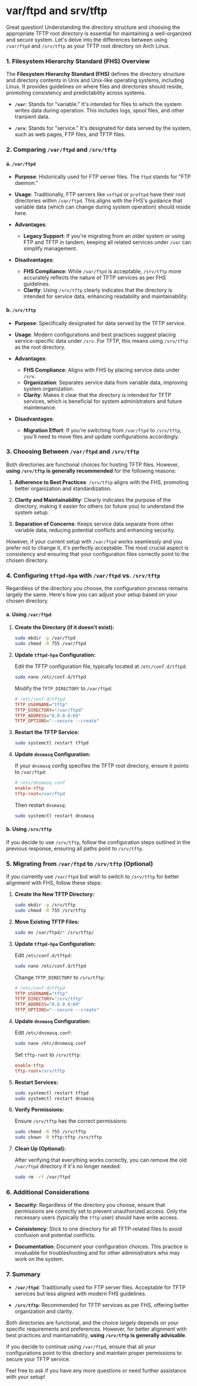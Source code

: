 # **var/ftpd and srv/tftp**

Great question! Understanding the directory structure and choosing the appropriate TFTP root directory is essential for maintaining a well-organized and secure system. Let's delve into the differences between using `/var/ftpd` and `/srv/tftp` as your TFTP root directory on Arch Linux.

### **1. Filesystem Hierarchy Standard (FHS) Overview**

The **Filesystem Hierarchy Standard (FHS)** defines the directory structure and directory contents in Unix and Unix-like operating systems, including Linux. It provides guidelines on where files and directories should reside, promoting consistency and predictability across systems.

- **`/var`**: Stands for "variable." It's intended for files to which the system writes data during operation. This includes logs, spool files, and other transient data.
  
- **`/srv`**: Stands for "service." It's designated for data served by the system, such as web pages, FTP files, and TFTP files.

### **2. Comparing `/var/ftpd` and `/srv/tftp`**

#### **a. `/var/ftpd`**

- **Purpose**: Historically used for FTP server files. The `ftpd` stands for "FTP daemon."
  
- **Usage**: Traditionally, FTP servers like `vsftpd` or `proftpd` have their root directories within `/var/ftpd`. This aligns with the FHS's guidance that variable data (which can change during system operation) should reside here.

- **Advantages**:
  - **Legacy Support**: If you're migrating from an older system or using FTP and TFTP in tandem, keeping all related services under `/var` can simplify management.
  
- **Disadvantages**:
  - **FHS Compliance**: While `/var/ftpd` is acceptable, `/srv/tftp` more accurately reflects the nature of TFTP services as per FHS guidelines.
  - **Clarity**: Using `/srv/tftp` clearly indicates that the directory is intended for service data, enhancing readability and maintainability.

#### **b. `/srv/tftp`**

- **Purpose**: Specifically designated for data served by the TFTP service.
  
- **Usage**: Modern configurations and best practices suggest placing service-specific data under `/srv`. For TFTP, this means using `/srv/tftp` as the root directory.

- **Advantages**:
  - **FHS Compliance**: Aligns with FHS by placing service data under `/srv`.
  - **Organization**: Separates service data from variable data, improving system organization.
  - **Clarity**: Makes it clear that the directory is intended for TFTP services, which is beneficial for system administrators and future maintenance.

- **Disadvantages**:
  - **Migration Effort**: If you're switching from `/var/ftpd` to `/srv/tftp`, you'll need to move files and update configurations accordingly.

### **3. Choosing Between `/var/ftpd` and `/srv/tftp`**

Both directories are functional choices for hosting TFTP files. However, **using `/srv/tftp` is generally recommended** for the following reasons:

1. **Adherence to Best Practices**: `/srv/tftp` aligns with the FHS, promoting better organization and standardization.

2. **Clarity and Maintainability**: Clearly indicates the purpose of the directory, making it easier for others (or future you) to understand the system setup.

3. **Separation of Concerns**: Keeps service data separate from other variable data, reducing potential conflicts and enhancing security.

However, if your current setup with `/var/ftpd` works seamlessly and you prefer not to change it, it's perfectly acceptable. The most crucial aspect is consistency and ensuring that your configuration files correctly point to the chosen directory.

### **4. Configuring `tftpd-hpa` with `/var/ftpd` vs. `/srv/tftp`**

Regardless of the directory you choose, the configuration process remains largely the same. Here's how you can adjust your setup based on your chosen directory.

#### **a. Using `/var/ftpd`**

1. **Create the Directory (if it doesn't exist):**

   ```bash
   sudo mkdir -p /var/ftpd
   sudo chmod -R 755 /var/ftpd
   ```

2. **Update `tftpd-hpa` Configuration:**

   Edit the TFTP configuration file, typically located at `/etc/conf.d/tftpd`:

   ```bash
   sudo nano /etc/conf.d/tftpd
   ```

   Modify the `TFTP_DIRECTORY` to `/var/ftpd`:

   ```ini
   # /etc/conf.d/tftpd
   TFTP_USERNAME="tftp"
   TFTP_DIRECTORY="/var/ftpd"
   TFTP_ADDRESS="0.0.0.0:69"
   TFTP_OPTIONS="--secure --create"
   ```

3. **Restart the TFTP Service:**

   ```bash
   sudo systemctl restart tftpd
   ```

4. **Update `dnsmasq` Configuration:**

   If your `dnsmasq` config specifies the TFTP root directory, ensure it points to `/var/ftpd`:

   ```ini
   # /etc/dnsmasq.conf
   enable-tftp
   tftp-root=/var/ftpd
   ```

   Then restart `dnsmasq`:

   ```bash
   sudo systemctl restart dnsmasq
   ```

#### **b. Using `/srv/tftp`**

If you decide to use `/srv/tftp`, follow the configuration steps outlined in the previous response, ensuring all paths point to `/srv/tftp`.

### **5. Migrating from `/var/ftpd` to `/srv/tftp` (Optional)**

If you currently use `/var/ftpd` but wish to switch to `/srv/tftp` for better alignment with FHS, follow these steps:

1. **Create the New TFTP Directory:**

   ```bash
   sudo mkdir -p /srv/tftp
   sudo chmod -R 755 /srv/tftp
   ```

2. **Move Existing TFTP Files:**

   ```bash
   sudo mv /var/ftpd/* /srv/tftp/
   ```

3. **Update `tftpd-hpa` Configuration:**

   Edit `/etc/conf.d/tftpd`:

   ```bash
   sudo nano /etc/conf.d/tftpd
   ```

   Change `TFTP_DIRECTORY` to `/srv/tftp`:

   ```ini
   # /etc/conf.d/tftpd
   TFTP_USERNAME="tftp"
   TFTP_DIRECTORY="/srv/tftp"
   TFTP_ADDRESS="0.0.0.0:69"
   TFTP_OPTIONS="--secure --create"
   ```

4. **Update `dnsmasq` Configuration:**

   Edit `/etc/dnsmasq.conf`:

   ```bash
   sudo nano /etc/dnsmasq.conf
   ```

   Set `tftp-root` to `/srv/tftp`:

   ```ini
   enable-tftp
   tftp-root=/srv/tftp
   ```

5. **Restart Services:**

   ```bash
   sudo systemctl restart tftpd
   sudo systemctl restart dnsmasq
   ```

6. **Verify Permissions:**

   Ensure `/srv/tftp` has the correct permissions:

   ```bash
   sudo chmod -R 755 /srv/tftp
   sudo chown -R tftp:tftp /srv/tftp
   ```

7. **Clean Up (Optional):**

   After verifying that everything works correctly, you can remove the old `/var/ftpd` directory if it's no longer needed:

   ```bash
   sudo rm -rf /var/ftpd
   ```

### **6. Additional Considerations**

- **Security**: Regardless of the directory you choose, ensure that permissions are correctly set to prevent unauthorized access. Only the necessary users (typically the `tftp` user) should have write access.

- **Consistency**: Stick to one directory for all TFTP-related files to avoid confusion and potential conflicts.

- **Documentation**: Document your configuration choices. This practice is invaluable for troubleshooting and for other administrators who may work on the system.

### **7. Summary**

- **`/var/ftpd`**: Traditionally used for FTP server files. Acceptable for TFTP services but less aligned with modern FHS guidelines.

- **`/srv/tftp`**: Recommended for TFTP services as per FHS, offering better organization and clarity.

Both directories are functional, and the choice largely depends on your specific requirements and preferences. However, for better alignment with best practices and maintainability, **using `/srv/tftp` is generally advisable**.

If you decide to continue using `/var/ftpd`, ensure that all your configurations point to this directory and maintain proper permissions to secure your TFTP service.

Feel free to ask if you have any more questions or need further assistance with your setup!